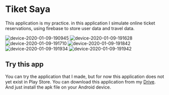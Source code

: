 # Tiket Saya
This application is my practice. in this application I simulate online ticket reservations, using firebase to store user data and travel data.

![device-2020-01-09-190945](https://user-images.githubusercontent.com/37035339/72067540-8a8c4600-3315-11ea-9882-e3e1a5a438de.png)
![device-2020-01-09-191628](https://user-images.githubusercontent.com/37035339/72067543-8b24dc80-3315-11ea-973f-bed2e03c7d7f.png)
![device-2020-01-09-191710](https://user-images.githubusercontent.com/37035339/72067544-8b24dc80-3315-11ea-8b93-72301baaa614.png)
![device-2020-01-09-191842](https://user-images.githubusercontent.com/37035339/72067545-8bbd7300-3315-11ea-97c9-641c1ad37284.png)
![device-2020-01-09-191934](https://user-images.githubusercontent.com/37035339/72067547-8c560980-3315-11ea-8989-bf77b5527f6a.png)
![device-2020-01-09-191942](https://user-images.githubusercontent.com/37035339/72067549-8ceea000-3315-11ea-92a3-fd174a9ad01c.png)

## Try this app
You can try the application that I made, but for now this application does not yet exist in Play Store. You can download this application from my [Drive](https://drive.google.com/drive/folders/1MGpbA8Plxvkn3qowgT-tyCxpSHH448TC?usp=sharing). And just install the apk file on your Android device.
